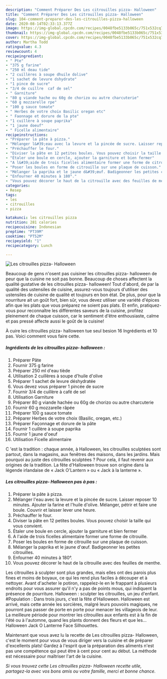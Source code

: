 ```yaml
---
description: "Comment Préparer Des Les citrouilles pizza- Halloween"
title: "Comment Préparer Des Les citrouilles pizza- Halloween"
slug: 104-comment-preparer-des-les-citrouilles-pizza-halloween
date: 2020-08-14T02:33:13.377Z
image: https://img-global.cpcdn.com/recipes/0048fbe5133b065c/751x532cq70/les-citrouilles-pizza-halloween-photo-principale-de-la-recette.jpg
thumbnail: https://img-global.cpcdn.com/recipes/0048fbe5133b065c/751x532cq70/les-citrouilles-pizza-halloween-photo-principale-de-la-recette.jpg
cover: https://img-global.cpcdn.com/recipes/0048fbe5133b065c/751x532cq70/les-citrouilles-pizza-halloween-photo-principale-de-la-recette.jpg
author: Martha Todd
ratingvalue: 4.3
reviewcount: 4
recipeingredient:
- " Pte"
- "375 g farine"
- "250 ml deau tide"
- "2 cuillères à soupe dhuile dolive"
- "1 sachet de levure dshydrate"
- "1 pince de sucre"
- "3/4 de cuillre  caf de sel"
- " Garniture"
- "80 g viande hache ou 60g de chorizo ou autre charcuterie"
- "60 g mozzarelle rpe"
- "100 g sauce tomate"
- " Herbes de votre choix Basilic oregan etc"
- " Faonnage et dorure de la pte"
- "1 cuillère à soupe paprika"
- "1 jaune doeuf"
- " Ficelle alimentaire"
recipeinstructions:
- "Préparer la pâte à pizza."
- "Mélanger l&#39;eau avec la levure et la pincée de sucre. Laisser reposer 10 minutes. Ajouter la farine et l&#39;huile d&#39;olive. Mélanger, pétrir et faire une boule. Couvrir et laisser lever une heure."
- "Préchauffer le four."
- "Diviser la pâte en 12 petites boules. Vous pouvez choisir la taille qui vous convient."
- "Étaler une boule en cercle, ajouter la garniture et bien fermer"
- "A l&#39;aide de trois ficelles alimentaire former une forme de citrouille."
- "Poser les boules en forme de citrouille sur une plaque de cuisson."
- "Mélanger la paprika et le jaune d&#39;œuf. Badigeonner les petites citrouilles."
- "Enfourner 40 minutes à 180°."
- "Vous pouvez décorer le haut de la citrouille avec des feuilles de menthe."
categories:
- Resep
tags:
- les
- citrouilles
- pizza

katakunci: les citrouilles pizza 
nutrition: 281 calories
recipecuisine: Indonesian
preptime: "PT39M"
cooktime: "PT52M"
recipeyield: "1"
recipecategory: Lunch

---
```



![Les citrouilles pizza- Halloween](https://img-global.cpcdn.com/recipes/0048fbe5133b065c/751x532cq70/les-citrouilles-pizza-halloween-photo-principale-de-la-recette.jpg)

Beaucoup de gens n'osent pas cuisiner les citrouilles pizza- halloween de peur que la cuisine ne soit pas bonne. Beaucoup de choses affectent la qualité gustative de les citrouilles pizza- halloween! Tout d'abord, de par la qualité des ustensiles de cuisine, assurez-vous toujours d'utiliser des ustensiles de cuisine de qualité et toujours en bon état. De plus, pour que la nourriture ait un goût fort, bien sûr, vous devez utiliser une variété d'épices afin que les plats que vous préparez ne soient pas plats. Et enfin, pratiquez-vous pour reconnaître les différentes saveurs de la cuisine, profitez pleinement de chaque cuisson, car le sentiment d'être enthousiaste, calme et pas pressé affecte aussi le goût de la cuisine!

<!--inarticleads1-->

À cuire les citrouilles pizza- halloween tue seul besion 16 Ingrédients et 10 pas. Voici comment vous faire cette.

##### Ingrédients de les citrouilles pizza- halloween :

1. Préparer  Pâte
1. Fournir 375 g farine
1. Préparer 250 ml d&#39;eau tiède
1. Utilisation 2 cuillères à soupe d&#39;huile d&#39;olive
1. Préparer 1 sachet de levure déshydratée
1. Vous devez vous préparer 1 pincée de sucre
1. Fournir 3/4 de cuillère à café de sel
1. Utilisation  Garniture
1. Préparer 80 g viande hachée ou 60g de chorizo ou autre charcuterie
1. Fournir 60 g mozzarelle râpée
1. Préparer 100 g sauce tomate
1. Préparer  Herbes de votre choix (Basilic, oregan, etc.)
1. Préparer  Façonnage et dorure de la pâte
1. Fournir 1 cuillère à soupe paprika
1. Fournir 1 jaune d&#39;oeuf
1. Utilisation  Ficelle alimentaire


C &#39;est la tradition : chaque année, à Halloween, les citrouilles sculptées sont partout, dans la magasins, aux fenêtres des maisons, dans les jardins. Mais pourquoi au juste des citrouilles sculptées ? Pour cela, il faut revenir aux origines de la tradition. La fête d&#39;Halloween trouve son origine dans la légende irlandaise de « Jack O&#39;Lantern » ou « Jack à la lanterne ». 

<!--inarticleads2-->

##### Les citrouilles pizza- Halloween pas à pas :

1. Préparer la pâte à pizza.
1. Mélanger l&#39;eau avec la levure et la pincée de sucre. Laisser reposer 10 minutes. Ajouter la farine et l&#39;huile d&#39;olive. Mélanger, pétrir et faire une boule. Couvrir et laisser lever une heure.
1. Préchauffer le four.
1. Diviser la pâte en 12 petites boules. Vous pouvez choisir la taille qui vous convient.
1. Étaler une boule en cercle, ajouter la garniture et bien fermer
1. A l&#39;aide de trois ficelles alimentaire former une forme de citrouille.
1. Poser les boules en forme de citrouille sur une plaque de cuisson.
1. Mélanger la paprika et le jaune d&#39;œuf. Badigeonner les petites citrouilles.
1. Enfourner 40 minutes à 180°.
1. Vous pouvez décorer le haut de la citrouille avec des feuilles de menthe.


Les citrouilles à sculpter sont plus grandes, mais elles ont des parois plus fines et moins de boyaux, ce qui les rend plus faciles à découper et à nettoyer. Avant d&#39;acheter le potiron, rappelez-le en le frappant à plusieurs endroits pour vous assurer qu&#39;il n&#39;y a pas de points mous, qui indiquent la présence de pourriture. Halloween : sculpter les citrouilles, un jeu d&#39;enfant. #Population : Dans trois jours, c&#39;est la fête d&#39;Halloween. Halloween est arrivé, mais cette année les sorcières, malgré leurs pouvoirs magiques, ne pourront pas passer de porte en porte pour menacer les villageois de leur. La meilleure période pour montrer les citrouilles aux enfants est à la fin de l&#39;été ou à l&#39;automne, quand les plants donnent des fleurs et que les… Halloween Jack O Lanterne Face Silhouettes. 

<!--inarticleads1-->

<p>
Maintenant que vous avez lu la recette de Les citrouilles pizza- Halloween, c'est le moment pour vous de vous diriger vers la cuisine et de préparer d'excellents plats! Gardez à l'esprit que la préparation des aliments n'est pas une compétence qui peut être à cent pour cent au début. La méthode est nécessaire pour maîtriser l'art de la cuisine.
</p>

<p>
<i>Si vous trouvez cette Les citrouilles pizza- Halloween recette utile, partagez-la avec vos bons amis ou votre famille, merci et bonne chance.</i>
</p>
